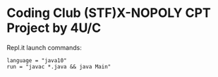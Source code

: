# Coding Club (STF)X-NOPOLY CPT Project by 4U/C 

Repl.it launch commands:
```
language = "java10"
run = "javac *.java && java Main"
```
